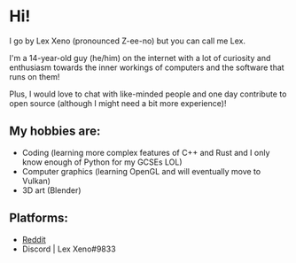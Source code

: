 # Hi!
I go by Lex Xeno (pronounced Z-ee-no) but you can call me Lex.

I'm a 14-year-old guy (he/him) on the internet with a lot of curiosity and enthusiasm towards the inner workings of computers and the software that runs on them!

Plus, I would love to chat with like-minded people and one day contribute to open source (although I might need a bit more experience)!

## My hobbies are:
* Coding (learning more complex features of C++ and Rust and I only know enough of Python for my GCSEs LOL)
* Computer graphics (learning OpenGL and will eventually move to Vulkan)
* 3D art (Blender)

## Platforms:
* [Reddit](https://www.reddit.com/user/TheRealXeno-L/)
* Discord | Lex Xeno#9833
